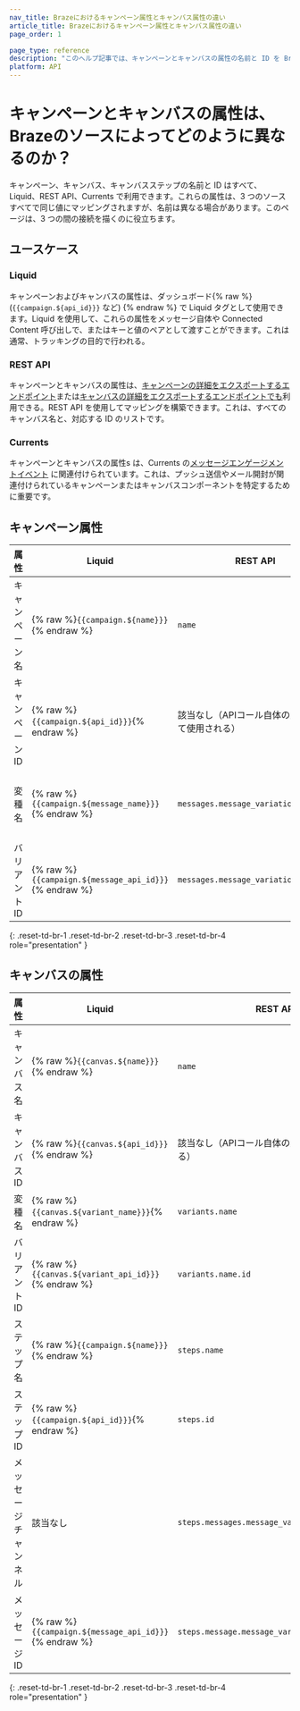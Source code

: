 ```yaml
---
nav_title: Brazeにおけるキャンペーン属性とキャンバス属性の違い
article_title: Brazeにおけるキャンペーン属性とキャンバス属性の違い
page_order: 1

page_type: reference
description: "このヘルプ記事では、キャンペーンとキャンバスの属性の名前と ID を Braze のソース間で比較します。"
platform: API
---
```


# キャンペーンとキャンバスの属性は、Brazeのソースによってどのように異なるのか？

キャンペーン、キャンバス、キャンバスステップの名前と ID はすべて、Liquid、REST API、Currents で利用できます。これらの属性は、3 つのソースすべてで同じ値にマッピングされますが、名前は異なる場合があります。このページは、3 つの間の接続を描くのに役立ちます。

## ユースケース

### Liquid

キャンペーンおよびキャンバスの属性は、ダッシュボード{% raw %} (`{{campaign.${api_id}}}` など) {% endraw %} で Liquid タグとして使用できます。Liquid を使用して、これらの属性をメッセージ自体や Connected Content 呼び出しで、またはキーと値のペアとして渡すことができます。これは通常、トラッキングの目的で行われる。

### REST API

キャンペーンとキャンバスの属性は、[キャンペーンの詳細をエクスポートするエンドポイント]({{site.baseurl}}/api/endpoints/export/campaigns/get_campaign_details/)または[キャンバスの詳細をエクスポートするエンドポイントでも]({{site.baseurl}}/api/endpoints/export/canvas/get_canvas_details/)利用できる。REST API を使用してマッピングを構築できます。これは、すべてのキャンバス名と、対応する ID のリストです。

### Currents

キャンペーンとキャンバスの属性s は、Currents の[メッセージエンゲージメントイベント]({{site.baseurl}}/user_guide/data/braze_currents/event_glossary/message_engagement_events/) に関連付けられています。これは、プッシュ送信やメール開封が関連付けられているキャンペーンまたはキャンバスコンポーネントを特定するために重要です。

## キャンペーン属性

| 属性 | Liquid | REST API | Currents |
| --- | --- | --- | --- |
| キャンペーン名 | {% raw %}`{{campaign.${name}}}`{% endraw %} | `name` | `campaign_name` |
| キャンペーン ID | {% raw %}`{{campaign.${api_id}}}`{% endraw %} | 該当なし（APIコール自体の入力として使用される） | campaign_id |
| 変種名 | {% raw %}`{{campaign.${message_name}}}`{% endraw %} | `messages.message_variation_id.name` | 該当なし（キャンペーン詳細のエクスポートエンドポイントを使ってバリアント名をバリアント ID にマップする） |
| バリアントID | {% raw %}`{{campaign.${message_api_id}}}`{% endraw %} | `messages.message_variation_id` | `message_variation_api_id` |
{: .reset-td-br-1 .reset-td-br-2 .reset-td-br-3 .reset-td-br-4 role="presentation" }

## キャンバスの属性

| 属性 | Liquid | REST API | Currents |
| --- | --- | --- | --- |
| キャンバス名 | {% raw %}`{{canvas.${name}}}`{% endraw %} | `name` | `canvas_name` |
| キャンバスID | {% raw %}`{{canvas.${api_id}}}`{% endraw %} | 該当なし（APIコール自体の入力として使用される） | canvas_id |
| 変種名 | {% raw %}`{{canvas.${variant_name}}}`{% endraw %} | `variants.name` | `canvas_variation_name` |
| バリアントID | {% raw %}`{{canvas.${variant_api_id}}}`{% endraw %} | `variants.name.id` | `canvas_variation_id` |
| ステップ名 | {% raw %}`{{campaign.${name}}}`{% endraw %} | `steps.name` | `canvas_step_name` |
| ステップID | {% raw %}`{{campaign.${api_id}}}`{% endraw %} | `steps.id` | `canvas_step_id` |
| メッセージチャンネル | 該当なし | `steps.messages.message_variation_id.channel` | 該当なし（プッシュ送信やメール開封など、イベントタイプに固有のもの） |
| メッセージID | {% raw %}`{{campaign.${message_api_id}}}`{% endraw %} | `steps.message.message_variation_id` | `canvas_step_message_variation_api_id` |
{: .reset-td-br-1 .reset-td-br-2 .reset-td-br-3 .reset-td-br-4 role="presentation" }